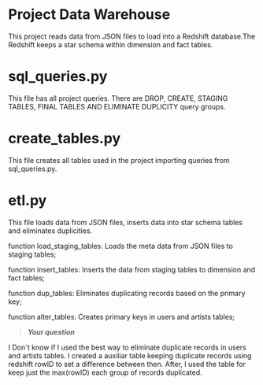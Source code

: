 # Project Data Warehouse

This project reads data from JSON files to load into a Redshift database.The Redshift keeps a star schema within dimension and fact tables.

# sql_queries.py

This file has all project queries. There are DROP, CREATE, STAGING TABLES, FINAL TABLES AND ELIMINATE DUPLICITY query groups. 

# create_tables.py

This file creates all tables used in the project importing queries from sql_queries.py.

# etl.py

This file loads data from JSON files, inserts data into star schema tables and eliminates duplicities.

function load_staging_tables: Loads the meta data from JSON files to staging tables;  

function insert_tables: Inserts the data from staging tables to dimension and fact tables;

function dup_tables: Eliminates duplicating records based on the primary key;

function alter_tables: Creates primary keys in users and artists tables;

> **_Your question_**

I Don´t know if I used the best way to eliminate duplicate records in users and artists tables. I created a auxiliar table keeping duplicate records using redshift rowID to set a difference between then. After, I used the table for keep just the max(rowID) each group of records duplicated.
